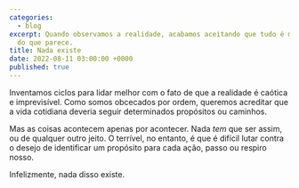 ```yaml
---
categories:
  - blog
excerpt: Quando observamos a realidade, acabamos aceitando que tudo é mais simples
  do que parece.
title: Nada existe
date: 2022-08-11 03:00:00 +0000
published: true
---
```

Inventamos ciclos para lidar melhor com o fato de que a realidade é caótica e imprevisível. Como somos obcecados por ordem, queremos acreditar que a vida cotidiana deveria seguir determinados propósitos ou caminhos.

Mas as coisas acontecem apenas por acontecer. Nada _tem_ que ser assim, ou de qualquer outro jeito. O terrível, no entanto, é que é difícil lutar contra o desejo de identificar um propósito para cada ação, passo ou respiro nosso.

Infelizmente, nada disso existe.
